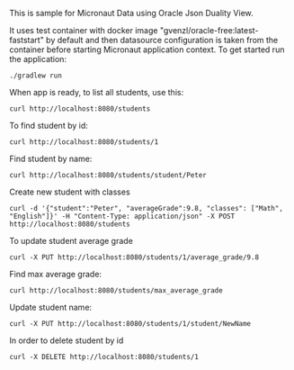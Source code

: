 This is sample for Micronaut Data using Oracle Json Duality View.

It uses test container with docker image "gvenzl/oracle-free:latest-faststart" by default and then
datasource configuration is taken from the container before starting Micronaut application context. To get started run the application:

```
./gradlew run
```

When app is ready, to list all students, use this:
```
curl http://localhost:8080/students
```
To find student by id:
```
curl http://localhost:8080/students/1
```
Find student by name:
```
curl http://localhost:8080/students/student/Peter
```
Create new student with classes
```
curl -d '{"student":"Peter", "averageGrade":9.8, "classes": ["Math", "English"]}' -H "Content-Type: application/json" -X POST http://localhost:8080/students
```
To update student average grade
```
curl -X PUT http://localhost:8080/students/1/average_grade/9.8
```
Find max average grade:
```
curl http://localhost:8080/students/max_average_grade
```
Update student name:
```
curl -X PUT http://localhost:8080/students/1/student/NewName
```
In order to delete student by id
```
curl -X DELETE http://localhost:8080/students/1
```